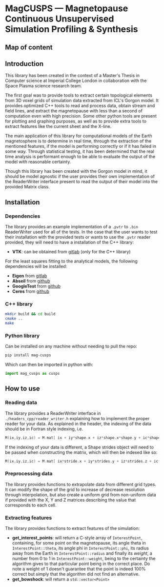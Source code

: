 # MagCUSPS — Magnetopause Continuous Unsupervised Simulation Profiling & Synthesis

## Map of content

## Introduction

This library has been created in the context of a Master's Thesis in Computer science at Imperial College London in collaboration with the Space Plasma science research team. 

The first goal was to provide tools to extract certain topological elements from 3D voxel grids of simulation data extracted from ICL's Gorgon model. 
It provides optimized C++ tools to read and process data, obtain stream and field lines, and extract the magnetopause with less than a second of computation even with high precision.
Some other python tools are present for plotting and graphing purposes, as well as to provide extra tools to extract features like the current sheet and the X-line.

The main application of this library for computational models of the Earth magnetosphere is to determine in real time, through the extraction of the mentioned features, if the model is performing correctly or if it has failed in some way. 
Through statistical testing, it has been determined that the real time analysis is performant enough to be able to evaluate the output of the model with reasonable certainty.

Though this library has been created with the Gorgon model in mind, it should be model agnostic if the user provides their own implementation of the ReaderWriter interface present to read the output of their model into the provided Matrix class.    

## Installation

### Dependencies

The library provides an example implementation of a `.pvtr` to `.bin` ReaderWriter used for all of the tests. 
In the case that the user wants to test their installation with the provided tests or wants to use the `.pvtr` reader provided, they will need to have a installation of the C++ library: 
- **VTK**: can be obtained from [gitlab](https://gitlab.kitware.com/vtk/vtk) (only for the C++ library)

For the least squares fitting to the analytical models, the following dependencies will be installed:
- **Eigen** from [gitlab](https://gitlab.com/libeigen/eigen)
- **Abseil** from [github](https://github.com/abseil/abseil-cpp)
- **GoogleTest** from [github](https://github.com/google/googletest)
- **Ceres** from [github](https://github.com/ceres-solver/ceres-solver)

### C++ library

```bash
mkdir build && cd build
cmake ..
make
```

### Python library

Can be installed on any machine without needing to pull the repo:

```bash
pip install mag-cusps
```

Which can then be imported in python with:

```python
import mag_cusps as cusps
```


## How to use

### Reading data

The library provides a ReaderWriter interface in `./headers_cpp/reader_writer.h` explaining how to implement the proper reader for your data. As explained in the header, the indexing of the data should be in Fortran style indexing, i.e.

```cpp
M(ix,iy,iz,ic) = M.mat[ ix + iy*shape.x + iz*shape.x*shape.y + ic*shape.x*shape.y*shape.z ];
```

If the indexing of your data is different, a Shape strides object will need to be passed when constructing the matrix, which will then be indexed like so:

```cpp
M(ix,iy,iz,ic) = M.mat[ ix*stride.x + iy*strides.y + iz*strides.z + ic*strides.i ];
```

### Preprocessing data

The library provides functions to extrapolate data from different grid types. 
It can modify the shape of the grid to increase of decrease resolution through interpolation, but also create a uniform grid from non-uniform data if provided with the X, Y and Z matrices describing the value that corresponds to each cell. 

### Extracting features

The library provides functions to extract features of the simulation:
- **get_interest_points**: will return a C-style array of `InterestPoint`, containing, for some point on the magnetopause, its angle theta in `InterestPoint::theta`, its angle phi in `InterestPoint::phi`, its radius away from the Earth in `InterestPoint::radius` and finally its *weight*, a number from 0 to 1 in `InterestPoint::weight`, being to the certainty the algorithm gives to that particular point being in the correct place. Do note a weight of 1 doesn't guarantee that the point is indeed 100% correct but simply that the algorithm did not find an alternative.
- **get_bowshock**: will return a `std::vector<Point>` 
